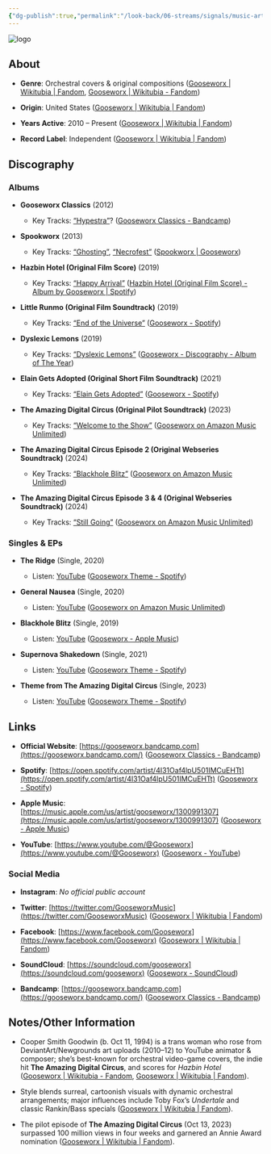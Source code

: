 ```yaml
---
{"dg-publish":true,"permalink":"/look-back/06-streams/signals/music-artists/gooseworx-music/","tags":["#MusicArtist"],"noteIcon":"","created":"2025-08-28T23:54:14.285+02:00","updated":"2025-04-28T17:20:23.000+02:00"}
---
```



<img src="/img/MALOGO/Gooseworx.png" alt="logo" class="round-img round-img-200">

## About

- **Genre**: Orchestral covers & original compositions ([Gooseworx | Wikitubia | Fandom](https://youtube.fandom.com/wiki/Gooseworx), [Gooseworx | Wikitubia - Fandom](https://youtube.fandom.com/wiki/Gooseworx?utm_source=chatgpt.com))
    
- **Origin**: United States ([Gooseworx | Wikitubia | Fandom](https://youtube.fandom.com/wiki/Gooseworx))
    
- **Years Active**: 2010 – Present ([Gooseworx | Wikitubia | Fandom](https://youtube.fandom.com/wiki/Gooseworx))
    
- **Record Label**: Independent ([Gooseworx | Wikitubia | Fandom](https://youtube.fandom.com/wiki/Gooseworx))
    

## Discography

### Albums

- **Gooseworx Classics** (2012)
    
    - Key Tracks: [“Hypestra”](https://youtu.be/%E2%80%A6)? ([Gooseworx Classics - Bandcamp](https://gooseworx.bandcamp.com/album/gooseworx-classics?utm_source=chatgpt.com))
        
- **Spookworx** (2013)
    
    - Key Tracks: [“Ghosting”](https://youtu.be/%E2%80%A6), [“Necrofest”](https://youtu.be/%E2%80%A6) ([Spookworx | Gooseworx](https://gooseworx.bandcamp.com/album/spookworx?utm_source=chatgpt.com))
        
- **Hazbin Hotel (Original Film Score)** (2019)
    
    - Key Tracks: [“Happy Arrival”](https://youtu.be/%E2%80%A6) ([Hazbin Hotel (Original Film Score) - Album by Gooseworx | Spotify](https://open.spotify.com/album/2KwSj5poDzzyYnQsOfPk73?utm_source=chatgpt.com))
        
- **Little Runmo (Original Film Soundtrack)** (2019)
    
    - Key Tracks: [“End of the Universe”](https://youtu.be/%E2%80%A6) ([Gooseworx - Spotify](https://open.spotify.com/artist/4I31Oaf4lpU501IMCuEHTt?utm_source=chatgpt.com))
        
- **Dyslexic Lemons** (2019)
    
    - Key Tracks: [“Dyslexic Lemons”](https://youtu.be/%E2%80%A6) ([Gooseworx - Discography - Album of The Year](https://www.albumoftheyear.org/artist/68674-gooseworx/?utm_source=chatgpt.com))
        
- **Elain Gets Adopted (Original Short Film Soundtrack)** (2021)
    
    - Key Tracks: [“Elain Gets Adopted”](https://youtu.be/%E2%80%A6) ([Gooseworx - Spotify](https://open.spotify.com/artist/4I31Oaf4lpU501IMCuEHTt?utm_source=chatgpt.com))
        
- **The Amazing Digital Circus (Original Pilot Soundtrack)** (2023)
    
    - Key Tracks: [“Welcome to the Show”](https://youtu.be/%E2%80%A6) ([Gooseworx on Amazon Music Unlimited](https://music.amazon.com/artists/B076VN7LKY/gooseworx?utm_source=chatgpt.com))
        
- **The Amazing Digital Circus Episode 2 (Original Webseries Soundtrack)** (2024)
    
    - Key Tracks: [“Blackhole Blitz”](https://youtu.be/%E2%80%A6) ([Gooseworx on Amazon Music Unlimited](https://music.amazon.com/artists/B076VN7LKY/gooseworx?utm_source=chatgpt.com))
        
- **The Amazing Digital Circus Episode 3 & 4 (Original Webseries Soundtrack)** (2024)
    
    - Key Tracks: [“Still Going”](https://youtu.be/%E2%80%A6) ([Gooseworx on Amazon Music Unlimited](https://music.amazon.com/artists/B076VN7LKY/gooseworx?utm_source=chatgpt.com))
        

### Singles & EPs

- **The Ridge** (Single, 2020)
    
    - Listen: [YouTube](https://youtu.be/%E2%80%A6) ([Gooseworx Theme - Spotify](https://open.spotify.com/track/6KjNhwv71F7InA4mQgkW0M?utm_source=chatgpt.com))
        
- **General Nausea** (Single, 2020)
    
    - Listen: [YouTube](https://youtu.be/%E2%80%A6) ([Gooseworx on Amazon Music Unlimited](https://music.amazon.com/artists/B076VN7LKY/gooseworx?utm_source=chatgpt.com))
        
- **Blackhole Blitz** (Single, 2019)
    
    - Listen: [YouTube](https://youtu.be/%E2%80%A6) ([Gooseworx - Apple Music](https://music.apple.com/us/artist/gooseworx/1300991307?utm_source=chatgpt.com))
        
- **Supernova Shakedown** (Single, 2021)
    
    - Listen: [YouTube](https://youtu.be/%E2%80%A6) ([Gooseworx Theme - Spotify](https://open.spotify.com/track/6KjNhwv71F7InA4mQgkW0M?utm_source=chatgpt.com))
        
- **Theme from The Amazing Digital Circus** (Single, 2023)
    
    - Listen: [YouTube](https://youtu.be/%E2%80%A6) ([Gooseworx Theme - Spotify](https://open.spotify.com/track/6KjNhwv71F7InA4mQgkW0M?utm_source=chatgpt.com))
        

## Links

- **Official Website**: [https://gooseworx.bandcamp.com](https://gooseworx.bandcamp.com/) ([Gooseworx Classics - Bandcamp](https://gooseworx.bandcamp.com/album/gooseworx-classics?utm_source=chatgpt.com))
    
- **Spotify**: [https://open.spotify.com/artist/4I31Oaf4lpU501IMCuEHTt](https://open.spotify.com/artist/4I31Oaf4lpU501IMCuEHTt) ([Gooseworx - Spotify](https://open.spotify.com/artist/4I31Oaf4lpU501IMCuEHTt?utm_source=chatgpt.com))
    
- **Apple Music**: [https://music.apple.com/us/artist/gooseworx/1300991307](https://music.apple.com/us/artist/gooseworx/1300991307) ([Gooseworx - Apple Music](https://music.apple.com/us/artist/gooseworx/1300991307?utm_source=chatgpt.com))
    
- **YouTube**: [https://www.youtube.com/@Gooseworx](https://www.youtube.com/@Gooseworx) ([Gooseworx - YouTube](https://www.youtube.com/%40Gooseworx?utm_source=chatgpt.com))
    

### Social Media

- **Instagram**: _No official public account_
    
- **Twitter**: [https://twitter.com/GooseworxMusic](https://twitter.com/GooseworxMusic) ([Gooseworx | Wikitubia | Fandom](https://youtube.fandom.com/wiki/Gooseworx))
    
- **Facebook**: [https://www.facebook.com/Gooseworx](https://www.facebook.com/Gooseworx) ([Gooseworx | Wikitubia | Fandom](https://youtube.fandom.com/wiki/Gooseworx))
    
- **SoundCloud**: [https://soundcloud.com/gooseworx](https://soundcloud.com/gooseworx) ([Gooseworx - SoundCloud](https://soundcloud.com/gooseworx?utm_source=chatgpt.com))
    
- **Bandcamp**: [https://gooseworx.bandcamp.com](https://gooseworx.bandcamp.com/) ([Gooseworx Classics - Bandcamp](https://gooseworx.bandcamp.com/album/gooseworx-classics?utm_source=chatgpt.com))
    

## Notes/Other Information

- Cooper Smith Goodwin (b. Oct 11, 1994) is a trans woman who rose from DeviantArt/Newgrounds art uploads (2010–12) to YouTube animator & composer; she’s best-known for orchestral video-game covers, the indie hit **The Amazing Digital Circus**, and scores for _Hazbin Hotel_ ([Gooseworx | Wikitubia - Fandom](https://youtube.fandom.com/wiki/Gooseworx?utm_source=chatgpt.com), [Gooseworx | Wikitubia | Fandom](https://youtube.fandom.com/wiki/Gooseworx)).
    
- Style blends surreal, cartoonish visuals with dynamic orchestral arrangements; major influences include Toby Fox’s _Undertale_ and classic Rankin/Bass specials ([Gooseworx | Wikitubia | Fandom](https://youtube.fandom.com/wiki/Gooseworx)).
    
- The pilot episode of **The Amazing Digital Circus** (Oct 13, 2023) surpassed 100 million views in four weeks and garnered an Annie Award nomination ([Gooseworx | Wikitubia | Fandom](https://youtube.fandom.com/wiki/Gooseworx)).
    